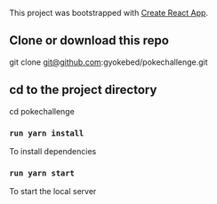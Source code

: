 This project was bootstrapped with [Create React App](https://github.com/facebook/create-react-app).

## Clone or download this repo

git clone git@github.com:gyokebed/pokechallenge.git

## cd to the project directory

cd pokechallenge

### `run yarn install`

To install dependencies

### `run yarn start`

To start the local server